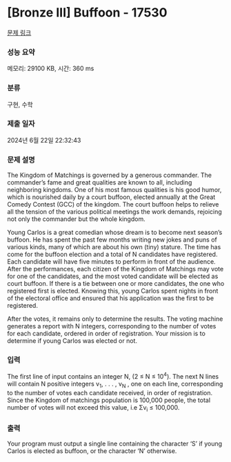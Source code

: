 # [Bronze III] Buffoon - 17530 

[문제 링크](https://www.acmicpc.net/problem/17530) 

### 성능 요약

메모리: 29100 KB, 시간: 360 ms

### 분류

구현, 수학

### 제출 일자

2024년 6월 22일 22:32:43

### 문제 설명

<p>The Kingdom of Matchings is governed by a generous commander. The commander’s fame and great qualities are known to all, including neighboring kingdoms. One of his most famous qualities is his good humor, which is nourished daily by a court buffoon, elected annually at the Great Comedy Contest (GCC) of the kingdom. The court buffoon helps to relieve all the tension of the various political meetings the work demands, rejoicing not only the commander but the whole kingdom.</p>

<p>Young Carlos is a great comedian whose dream is to become next season’s buffoon. He has spent the past few months writing new jokes and puns of various kinds, many of which are about his own (tiny) stature. The time has come for the buffoon election and a total of N candidates have registered. Each candidate will have five minutes to perform in front of the audience. After the performances, each citizen of the Kingdom of Matchings may vote for one of the candidates, and the most voted candidate will be elected as court buffoon. If there is a tie between one or more candidates, the one who registered first is elected. Knowing this, young Carlos spent nights in front of the electoral office and ensured that his application was the first to be registered.</p>

<p>After the votes, it remains only to determine the results. The voting machine generates a report with N integers, corresponding to the number of votes for each candidate, ordered in order of registration. Your mission is to determine if young Carlos was elected or not.</p>

### 입력 

 <p>The first line of input contains an integer N, (2 ≤ N ≤ 10<sup>4</sup>). The next N lines will contain N positive integers v<sub>1</sub>, . . . , v<sub>N</sub> , one on each line, corresponding to the number of votes each candidate received, in order of registration. Since the Kingdom of matchings population is 100,000 people, the total number of votes will not exceed this value, i.e Σv<sub>i</sub> ≤ 100,000.</p>

### 출력 

 <p>Your program must output a single line containing the character ‘S’ if young Carlos is elected as buffoon, or the character ‘N’ otherwise.</p>

